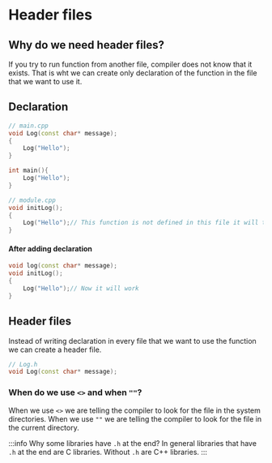 # Header files

## Why do we need header files?

If you try to run function from another file, compiler does not know that it exists. 
That is wht we can create only declaration of the function in the file that we want to use it.

## Declaration


```cpp
// main.cpp
void Log(const char* message);
{
    Log("Hello");
}

int main(){
    Log("Hello");
}

```

```cpp
// module.cpp
void initLog();
{
    Log("Hello");// This function is not defined in this file it will throw error
}
```

#### After adding declaration 
```cpp
void log(const char* message);
void initLog();
{
    Log("Hello");// Now it will work
}
```

## Header files

Instead of writing declaration in every file that we want to use the function we can create a header file.

```cpp
// Log.h
void Log(const char* message);
```

### When do we use `<>` and when `""`?

When we use `<>` we are telling the compiler to look for the file in the system directories. 
When we use `""` we are telling the compiler to look for the file in the current directory.

:::info Why some libraries have `.h` at the end?
In general libraries that have `.h` at the end are C libraries. Without `.h` are C++ libraries.
:::